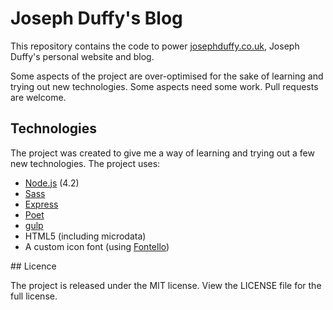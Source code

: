 # Joseph Duffy's Blog

This repository contains the code to power [josephduffy.co.uk](https://josephduffy.co.uk), Joseph Duffy's personal website and blog.

Some aspects of the project are over-optimised for the sake of learning and trying out new technologies. Some aspects need some work. Pull requests are welcome.

## Technologies

The project was created to give me a way of learning and trying out a few new technologies. The project uses:

 - [Node.js](https://nodejs.org/) (4.2)
 - [Sass](http://sass-lang.com/)
 - [Express](https://github.com/strongloop/express)
 - [Poet](https://github.com/jsantell/poet)
 - [gulp](https://github.com/gulpjs/gulp)
 - HTML5 (including microdata)
 - A custom icon font (using [Fontello](http://fontello.com/))

## Licence

The project is released under the MIT license. View the LICENSE file for the full license.
